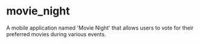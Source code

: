 # movie_night

A mobile application named 'Movie Night' that allows users to vote for their preferred movies during various events. 
